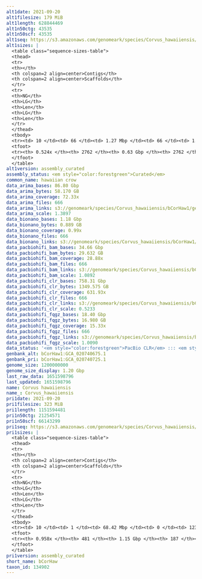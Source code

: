 ```yaml
---
alt1date: 2021-09-20
alt1filesize: 179 MiB
alt1length: 628844469
alt1n50ctg: 43535
alt1n50scf: 43535
alt1seq: https://s3.amazonaws.com/genomeark/species/Corvus_hawaiiensis/bCorHaw1/assembly_curated/bCorHaw1.alt.cur.20210920.fasta.gz
alt1sizes: |
  <table class="sequence-sizes-table">
  <thead>
  <tr>
  <th></th>
  <th colspan=2 align=center>Contigs</th>
  <th colspan=2 align=center>Scaffolds</th>
  </tr>
  <tr>
  <th>NG</th>
  <th>LG</th>
  <th>Len</th>
  <th>LG</th>
  <th>Len</th>
  </tr>
  </thead>
  <tbody>
  <tr><td> 10 </td><td> 66 </td><td> 1.27 Mbp </td><td> 66 </td><td> 1.27 Mbp </td></tr>  <tr><td> 20 </td><td> 189 </td><td> 0.79 Mbp </td><td> 189 </td><td> 0.79 Mbp </td></tr>  <tr><td> 30 </td><td> 383 </td><td> 488.30 Kbp </td><td> 383 </td><td> 488.30 Kbp </td></tr>  <tr><td> 40 </td><td> 722 </td><td> 256.24 Kbp </td><td> 722 </td><td> 256.24 Kbp </td></tr>  <tr style="background-color:#cccccc;"><td> 50 </td><td> 1935 </td><td> 43.54 Kbp </td><td> 1935 </td><td> 43.54 Kbp </td></tr>  <tr><td> 60 </td><td> 0 </td><td>  </td><td> 0 </td><td>  </td></tr>  <tr><td> 70 </td><td> 0 </td><td>  </td><td> 0 </td><td>  </td></tr>  <tr><td> 80 </td><td> 0 </td><td>  </td><td> 0 </td><td>  </td></tr>  <tr><td> 90 </td><td> 0 </td><td>  </td><td> 0 </td><td>  </td></tr>  <tr><td> 100 </td><td> 0 </td><td>  </td><td> 0 </td><td>  </td></tr>  </tbody>
  <tfoot>
  <tr><th> 0.524x </th><th> 2762 </th><th> 0.63 Gbp </th><th> 2762 </th><th> 0.63 Gbp </th></tr>
  </tfoot>
  </table>
alt1version: assembly_curated
assembly_status: <em style="color:forestgreen">Curated</em>
common_name: hawaiian crow
data_arima_bases: 86.80 Gbp
data_arima_bytes: 58.170 GB
data_arima_coverage: 72.33x
data_arima_files: 666
data_arima_links: s3://genomeark/species/Corvus_hawaiiensis/bCorHaw1/genomic_data/arima/<br>
data_arima_scale: 1.3897
data_bionano_bases: 1.18 Gbp
data_bionano_bytes: 0.889 GB
data_bionano_coverage: 0.99x
data_bionano_files: 666
data_bionano_links: s3://genomeark/species/Corvus_hawaiiensis/bCorHaw1/genomic_data/bionano/<br>
data_pacbiohifi_bam_bases: 34.66 Gbp
data_pacbiohifi_bam_bytes: 29.632 GB
data_pacbiohifi_bam_coverage: 28.88x
data_pacbiohifi_bam_files: 666
data_pacbiohifi_bam_links: s3://genomeark/species/Corvus_hawaiiensis/bCorHaw1/genomic_data/pacbio_hifi/<br>
data_pacbiohifi_bam_scale: 1.0892
data_pacbiohifi_clr_bases: 758.31 Gbp
data_pacbiohifi_clr_bytes: 1349.575 GB
data_pacbiohifi_clr_coverage: 631.93x
data_pacbiohifi_clr_files: 666
data_pacbiohifi_clr_links: s3://genomeark/species/Corvus_hawaiiensis/bCorHaw1/genomic_data/pacbio_hifi/<br>
data_pacbiohifi_clr_scale: 0.5233
data_pacbiohifi_fqgz_bases: 18.40 Gbp
data_pacbiohifi_fqgz_bytes: 16.980 GB
data_pacbiohifi_fqgz_coverage: 15.33x
data_pacbiohifi_fqgz_files: 666
data_pacbiohifi_fqgz_links: s3://genomeark/species/Corvus_hawaiiensis/bCorHaw1/genomic_data/pacbio_hifi/<br>
data_pacbiohifi_fqgz_scale: 1.0090
data_status: '<em style="color:forestgreen">PacBio CLR</em> ::: <em style="color:forestgreen">Bionano</em> ::: <em style="color:forestgreen">Arima</em>'
genbank_alt: bCorHaw1:GCA_020740675.1
genbank_pri: bCorHaw1:GCA_020740725.1
genome_size: 1200000000
genome_size_display: 1.20 Gbp
last_raw_data: 1651598796
last_updated: 1651598796
name: Corvus hawaiiensis
name_: Corvus_hawaiiensis
pri1date: 2021-09-20
pri1filesize: 323 MiB
pri1length: 1151594481
pri1n50ctg: 21254571
pri1n50scf: 66143299
pri1seq: https://s3.amazonaws.com/genomeark/species/Corvus_hawaiiensis/bCorHaw1/assembly_curated/bCorHaw1.pri.cur.20210920.fasta.gz
pri1sizes: |
  <table class="sequence-sizes-table">
  <thead>
  <tr>
  <th></th>
  <th colspan=2 align=center>Contigs</th>
  <th colspan=2 align=center>Scaffolds</th>
  </tr>
  <tr>
  <th>NG</th>
  <th>LG</th>
  <th>Len</th>
  <th>LG</th>
  <th>Len</th>
  </tr>
  </thead>
  <tbody>
  <tr><td> 10 </td><td> 1 </td><td> 68.42 Mbp </td><td> 0 </td><td> 123.45 Mbp </td></tr>  <tr><td> 20 </td><td> 3 </td><td> 48.06 Mbp </td><td> 1 </td><td> 121.53 Mbp </td></tr>  <tr><td> 30 </td><td> 6 </td><td> 35.05 Mbp </td><td> 3 </td><td> 80.11 Mbp </td></tr>  <tr><td> 40 </td><td> 10 </td><td> 24.60 Mbp </td><td> 4 </td><td> 79.83 Mbp </td></tr>  <tr style="background-color:#cccccc;"><td> 50 </td><td> 15 </td><td style="background-color:#88ff88;"> 21.25 Mbp </td><td> 6 </td><td style="background-color:#88ff88;"> 66.14 Mbp </td></tr>  <tr><td> 60 </td><td> 23 </td><td> 12.49 Mbp </td><td> 8 </td><td> 40.98 Mbp </td></tr>  <tr><td> 70 </td><td> 34 </td><td> 8.83 Mbp </td><td> 12 </td><td> 23.99 Mbp </td></tr>  <tr><td> 80 </td><td> 51 </td><td> 5.63 Mbp </td><td> 17 </td><td> 21.09 Mbp </td></tr>  <tr><td> 90 </td><td> 95 </td><td> 1.55 Mbp </td><td> 25 </td><td> 8.70 Mbp </td></tr>  <tr><td> 100 </td><td> 0 </td><td>  </td><td> 0 </td><td>  </td></tr>  </tbody>
  <tfoot>
  <tr><th> 0.958x </th><th> 481 </th><th> 1.15 Gbp </th><th> 187 </th><th> 1.15 Gbp </th></tr>
  </tfoot>
  </table>
pri1version: assembly_curated
short_name: bCorHaw
taxon_id: 134902
---
```

